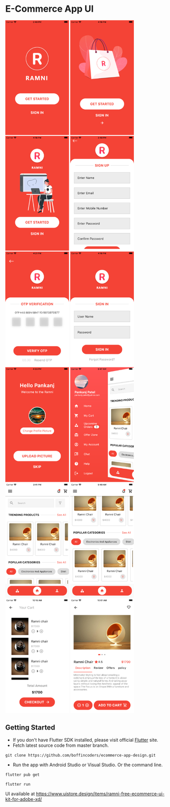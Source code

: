 # E-Commerce App UI

<img src="https://github.com/boffincoders/ecommerce-app-design/blob/master/screenshot/splash_screen.png?raw=true" width="200" height="360" /> <img src="https://github.com/boffincoders/ecommerce-app-design/blob/master/screenshot/splash2.png?raw=true" width="200" height="360" /> <img src="https://github.com/boffincoders/ecommerce-app-design/blob/master/screenshot/splash3.png?raw=true" width="200" height="360" /> <img src="https://github.com/boffincoders/ecommerce-app-design/blob/master/screenshot/sign_up.png?raw=true" width="200" height="360" /> <img src="https://github.com/boffincoders/ecommerce-app-design/blob/master/screenshot/otp.png?raw=true" width="200" height="360" /> <img src="https://github.com/boffincoders/ecommerce-app-design/blob/master/screenshot/login.png?raw=true" width="200" height="360" /> <img src="https://github.com/boffincoders/ecommerce-app-design/blob/master/screenshot/welcome_screen.png?raw=true" width="200" height="360" /> <img src="https://github.com/boffincoders/ecommerce-app-design/blob/master/screenshot/navDrawer.png?raw=true" width="200" height="360" /> <img src="https://github.com/boffincoders/ecommerce-app-design/blob/master/screenshot/home_screen.png?raw=true" width="200" height="360" /> <img src="https://github.com/boffincoders/ecommerce-app-design/blob/master/screenshot/home.png?raw=true" width="200" height="360" /> <img src="https://github.com/boffincoders/ecommerce-app-design/blob/master/screenshot/cart.png" width="200" height="360" /> <img src="https://github.com/boffincoders/ecommerce-app-design/blob/master/screenshot/product_detail.png" width="200" height="360" />    


## Getting Started
  - If you don't have Flutter SDK installed, please visit official [Flutter](https://flutter.dev/) site.
  - Fetch latest source code from master branch.
 
 ```
 git clone https://github.com/boffincoders/ecommerce-app-design.git
 ```  
 - Run the app with Android Studio or Visual Studio. Or the command line.
 
 ```
 flutter pub get
 ```
 ```
 flutter run
 ```
 UI available at https://www.uistore.design/items/ramni-free-ecommerce-ui-kit-for-adobe-xd/
